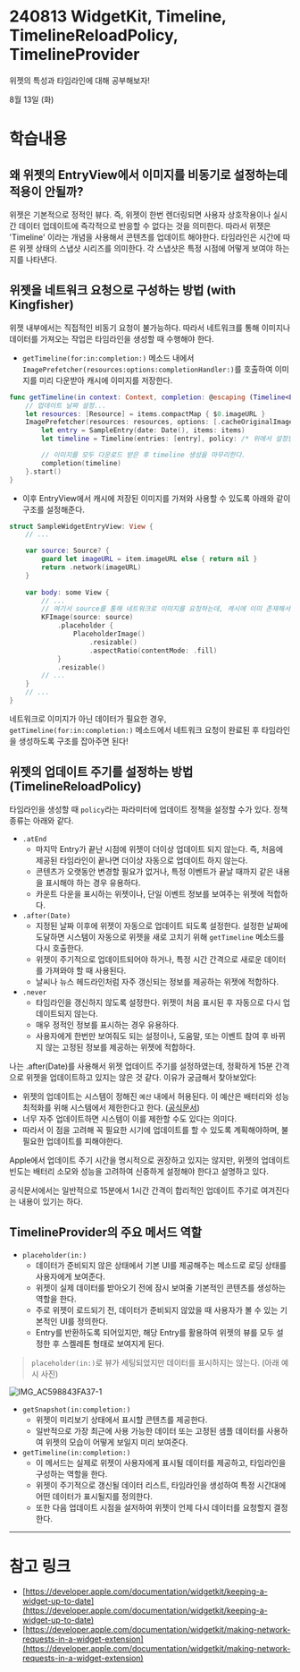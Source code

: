 # 240813 WidgetKit, Timeline, TimelineReloadPolicy, TimelineProvider

위젯의 특성과 타임라인에 대해 공부해보자!


8월 13일 (화)


# 학습내용

## 왜 위젯의 EntryView에서 이미지를 비동기로 설정하는데 적용이 안될까?

위젯은 기본적으로 정적인 뷰다. 즉, 위젯이 한번 렌더링되면 사용자 상호작용이나 실시간 데이터 업데이트에 즉각적으로 반응할 수 없다는 것을 의미한다.
따라서 위젯은 'Timeline' 이라는 개념을 사용해서 콘텐츠를 업데이트 해야한다.
타임라인은 시간에 따른 위젯 상태의 스냅샷 시리즈를 의미한다. 각 스냅샷은 특정 시점에 어떻게 보여야 하는지를 나타낸다.

## 위젯을 네트워크 요청으로 구성하는 방법 (with Kingfisher)

위젯 내부에서는 직접적인 비동기 요청이 불가능하다. 따라서 네트워크를 통해 이미지나 데이터를 가져오는 작업은 타임라인을 생성할 때 수행해야 한다.

* `getTimeline(for:in:completion:)` 메소드 내에서 `ImagePrefetcher(resources:options:completionHandler:)`를 호출하여 이미지를 미리 다운받아 캐시에 이미지를 저장한다.

```swift
func getTimeline(in context: Context, completion: @escaping (Timeline<Entry>) -> Void) {
    // 업데이트 날짜 설정...
    let resources: [Resource] = items.compactMap { $0.imageURL }
    ImagePrefetcher(resources: resources, options: [.cacheOriginalImage]) { _, _, _ in
        let entry = SampleEntry(date: Date(), items: items)
        let timeline = Timeline(entries: [entry], policy: /* 위에서 설정한 업데이트 설정...*/)

        // 이미지를 모두 다운로드 받은 후 timeline 생성을 마무리한다.
        completion(timeline)
    }.start()
}
```

* 이후 EntryView에서 캐시에 저장된 이미지를 가져와 사용할 수 있도록 아래와 같이 구조를 설정해준다.

```swift
struct SampleWidgetEntryView: View {
    // ...

    var source: Source? {
        guard let imageURL = item.imageURL else { return nil }
        return .network(imageURL)
    }
    
    var body: some View {
        // ...
        // 여기서 source를 통해 네트워크로 이미지를 요청하는데, 캐시에 이미 존재해서 즉시 이미지를 설정한다.
        KFImage(source: source)
            .placeholder {
                PlaceholderImage()
                    .resizable()
                    .aspectRatio(contentMode: .fill)
            }
            .resizable()
        // ...
    }
    // ...
}
```

네트워크로 이미지가 아닌 데이터가 필요한 경우, `getTimeline(for:in:completion:)` 메소드에서 네트워크 요청이 완료된 후 타임라인을 생성하도록 구조를 잡아주면 된다!

## 위젯의 업데이트 주기를 설정하는 방법 (TimelineReloadPolicy)

타임라인을 생성할 때 `policy`라는 파라미터에 업데이트 정책을 설정할 수가 있다.
정책 종류는 아래와 같다.

* `.atEnd` 
  * 마지막 Entry가 끝난 시점에 위젯이 더이상 업데이트 되지 않는다. 즉, 처음에 제공된 타임라인이 끝나면 더이상 자동으로 업데이트 하지 않는다. 
  * 콘텐츠가 오랫동안 변경할 필요가 없거나, 특정 이벤트가 끝날 때까지 같은 내용을 표시해야 하는 경우 유용하다.
  * 카운트 다운을 표시하는 위젯이나, 단일 이벤트 정보를 보여주는 위젯에 적합하다.
* `.after(Date)` 
  * 지정된 날짜 이후에 위젯이 자동으로 업데이트 되도록 설정한다. 설정한 날짜에 도달하면 시스템이 자동으로 위젯을 새로 고치기 위해 `getTimeline` 메소드를 다시 호출한다.
  * 위젯이 주기적으로 업데이트되어야 하거나, 특정 시간 간격으로 새로운 데이터를 가져와야 할 때 사용된다.
  * 날씨나 뉴스 헤드라인처럼 자주 갱신되는 정보를 제공하는 위젯에 적합하다.
* `.never` 
  * 타임라인을 갱신하지 않도록 설정한다. 위젯이 처음 표시된 후 자동으로 다시 업데이트되지 않는다.
  * 매우 정적인 정보를 표시하는 경우 유용하다.
  * 사용자에게 한번만 보여줘도 되는 설정이나, 도움말, 또는 이벤트 참여 후 바뀌지 않는 고정된 정보를 제공하는 위젯에 적합하다.

나는 .after(Date)를 사용해서 위젯 업데이트 주기를 설정하였는데, 정확하게 15분 간격으로 위젯을 업데이트하고 있지는 않은 것 같다. 이유가 궁금해서 찾아보았다:
* 위젯의 업데이트는 시스템이 정해진 `예산` 내에서 허용된다. 이 예산은 배터리와 성능 최적화를 위해 시스템에서 제한한다고 한다. ([공식문서](https://developer.apple.com/documentation/widgetkit/keeping-a-widget-up-to-date#Plan-reloads-within-a-budget))
* 너무 자주 업데이트하면 시스템이 이를 제한할 수도 있다는 의미다.
* 따라서 이 점을 고려해 꼭 필요한 시기에 업데이트를 할 수 있도록 계획해야하며, 불필요한 업데이트를 피해야한다.

Apple에서 업데이트 주기 시간을 명시적으로 권장하고 있지는 않지만, 위젯의 업데이트 빈도는 배터리 소모와 성능을 고려하여 신중하게 설정해야 한다고 설명하고 있다.

공식문서에서는 일반적으로 15분에서 1시간 간격이 합리적인 업데이트 주기로 여겨진다는 내용이 있기는 하다.


## TimelineProvider의 주요 메서드 역할

* `placeholder(in:)` 
  * 데이터가 준비되지 않은 상태에서 기본 UI를 제공해주는 메소드로 로딩 상태를 사용자에게 보여준다.
  * 위젯이 실제 데이터를 받아오기 전에 잠시 보여줄 기본적인 콘텐츠를 생성하는 역할을 한다.
  * 주로 위젯이 로드되기 전, 데이터가 준비되지 않았을 때 사용자가 볼 수 있는 기본적인 UI를 정의한다.
  * Entry를 반환하도록 되어있지만, 해당 Entry를 활용하여 위젯의 뷰를 모두 설정한 후 스켈레톤 형태로 보여지게 된다.

> `placeholder(in:)`로 뷰가 세팅되었지만 데이터를 표시하지는 않는다. (아래 예시 사진)

![IMG_AC598843FA37-1](https://github.com/user-attachments/assets/63b90e91-f554-4396-bf85-833683911c8c)

* `getSnapshot(in:completion:)` 
  * 위젯이 미리보기 상태에서 표시할 콘텐츠를 제공한다. 
  * 일반적으로 가장 최근에 사용 가능한 데이터 또는 고정된 샘플 데이터를 사용하여 위젯의 모습이 어떻게 보일지 미리 보여준다.
* `getTimeline(in:completion:)` 
  * 이 메서드는 실제로 위젯이 사용자에게 표시될 데이터를 제공하고, 타임라인을 구성하는 역할을 한다.
  * 위젯이 주기적으로 갱신될 데이터 리스트, 타임라인을 생성하여 특정 시간대에 어떤 데이터가 표시될지를 정의한다.
  * 또한 다음 업데이트 시점을 설저하여 위젯이 언제 다시 데이터를 요청할지 결정한다.

---


# 참고 링크


- [https://developer.apple.com/documentation/widgetkit/keeping-a-widget-up-to-date](https://developer.apple.com/documentation/widgetkit/keeping-a-widget-up-to-date)
- [https://developer.apple.com/documentation/widgetkit/making-network-requests-in-a-widget-extension](https://developer.apple.com/documentation/widgetkit/making-network-requests-in-a-widget-extension)